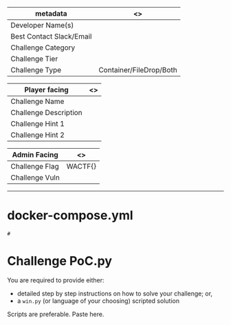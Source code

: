| metadata | <> |
|--- | --- |
| Developer Name(s) | |
| Best Contact Slack/Email | |
| Challenge Category | |
| Challenge Tier | |
| Challenge Type | Container/FileDrop/Both |

| Player facing | <> |
|--- | --- |
|Challenge Name | |
|Challenge Description | | 
|Challenge Hint 1 | |
|Challenge Hint 2 | |

| Admin Facing | <> |
|--- | --- |
|Challenge Flag| WACTF{} |
|Challenge Vuln|  |
---

# docker-compose.yml

```
#
```

# Challenge PoC.py
You are required to provide either:
- detailed step by step instructions on how to solve your challenge; or, 
- a `win.py` (or language of your choosing) scripted solution

Scripts are preferable. Paste here.